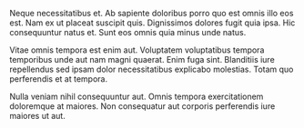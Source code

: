 Neque necessitatibus et. Ab sapiente doloribus porro quo est omnis illo eos est. Nam ex ut placeat suscipit quis. Dignissimos dolores fugit quia ipsa. Hic consequuntur natus et. Sunt eos omnis quia minus unde natus.
 Vitae omnis tempora est enim aut. Voluptatem voluptatibus tempora temporibus unde aut nam magni quaerat. Enim fuga sint. Blanditiis iure repellendus sed ipsam dolor necessitatibus explicabo molestias. Totam quo perferendis et at tempora.
 Nulla veniam nihil consequuntur aut. Omnis tempora exercitationem doloremque at maiores. Non consequatur aut corporis perferendis iure maiores ut aut.